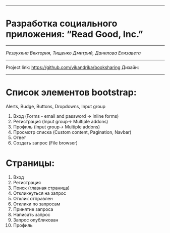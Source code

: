 ***
# Разработка социального приложения: “Read Good, Inc.”
***

_Резвухина Виктория,
Тищенко Дмитрий,
Данилова Елизавета_
***
Project link: https://github.com/vikandrika/booksharing
Дизайн: 
***
# Список элементов bootstrap:
Alerts, Budge, Buttons, Dropdowns, Input group
1)	Вход (Forms - email and password => Inline forms)
2)	Регистрация (Input group-> Multiple addons)
3)	Профиль (Input group-> Multiple addons)
4)	Просмотр списка (Custom content, Pagination, Navbar)
5)	Ответ 
6)	Создать запрос (File browser)

# Страницы:
1)	Вход
2)	Регистрация
3)	Поиск (главная страница)
4)	Откликнуться на запрос
5)	Отклик отправлен
6)	Отклики по запросам
7)	Принятие запроса
8)	Написать запрос
9)	Запрос опубликован
10)	Профиль
